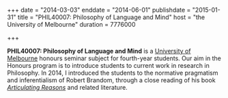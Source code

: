 +++
date = "2014-03-03"
enddate = "2014-06-01"
publishdate = "2015-01-31"
title = "PHIL40007: Philosophy of Language and Mind"
host = "the University of Melbourne"
duration = 7776000

+++

**PHIL40007: Philosophy of Language and Mind** is a [University of Melbourne](http://unimelb.edu.au) honours seminar subject for fourth-year students. Our aim in the Honours program is to introduce students to current work in research in Philosophy. In 2014, I introduced the students to the normative pragmatism and inferentialism of Robert Brandom, through a close reading of his book [*Articulating Reasons*](http://www.amazon.com/Articulating-Reasons-An-Introduction-Inferentialism/dp/0674006925/consequentlyorg) and related literature.